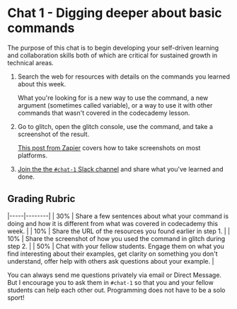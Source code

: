 # Chat 1 - Digging deeper about basic commands

The purpose of this chat is to begin developing your self-driven learning and collaboration skills both of which are critical for sustained growth in technical areas.

1. Search the web for resources with details on the commands you learned about this week.

    What you're looking for is a new way to use the command, a new argument (sometimes called variable), or a way to use it with other commands that wasn't covered in the codecademy lesson.

2. Go to glitch, open the glitch console, use the command, and take a screenshot of the result.

    [This post from Zapier][2] covers how to take screenshots on most platforms.

3. [Join the the `#chat-1` Slack channel][3] and share what you've learned and done.

## Grading Rubric

|-----|--------|
| 30% | Share a few sentences about what your command is doing and how it is different from what was covered in codecademy this week. |
| 10% | Share the URL of the resources you found earlier in step 1. |
| 10% | Share the screenshot of how you used the command in glitch during step 2. |
| 50% | Chat with your fellow students. Engage them on what you find interesting about their examples, get clarity on something you don't understand, offer help with others ask questions about your example. |

You can always send me questions privately via email or Direct Message. But I encourage you to ask them in  `#chat-1` so that you and your fellow students can help each other out. Programming does not have to be a solo sport!

[//]: # (References)
[1]: https://itp175fa18.slack.com
[2]: https://zapier.com/blog/best-screen-capture-tool/
[3]: https://itp175fa18.slack.com/messages/CCFBE3VFV